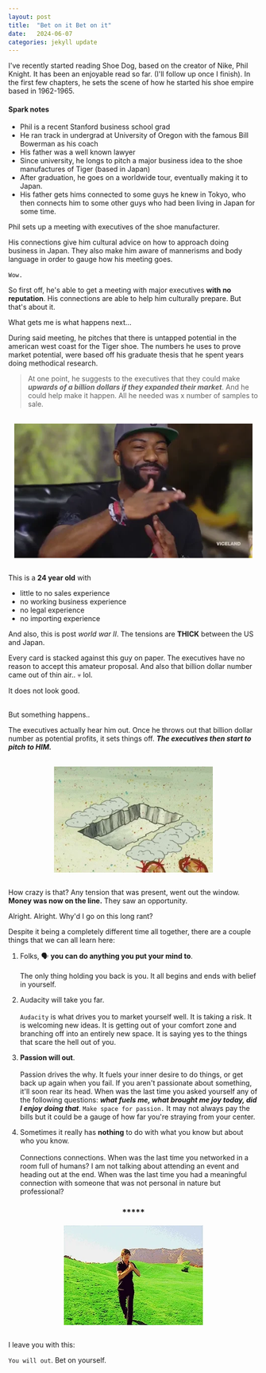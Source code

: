 ```yaml
---
layout: post
title:  "Bet on it Bet on it"
date:   2024-06-07
categories: jekyll update
---
```


I've recently started reading Shoe Dog, based on the creator of Nike, Phil Knight. It has been an enjoyable read so far. 
(I'll follow up once I finish). In the first few chapters, he sets the scene of how he started his shoe empire based in 1962-1965.

#### **Spark notes**
- Phil is a recent Stanford business school grad
- He ran track in undergrad at University of Oregon with the famous Bill Bowerman as his coach
- His father was a well known lawyer
- Since university, he longs to pitch a major business idea to the shoe manufactures of Tiger (based in Japan)
- After graduation, he goes on a worldwide tour, eventually making it to Japan.
- His father gets hims connected to some guys he knew in Tokyo, who then connects him to some other guys who had been living in Japan for some time.

Phil sets up a meeting with executives of the shoe manufacturer.

His connections give him cultural advice on how to approach doing business in Japan. They also make him aware of mannerisms and body language in order to gauge how his meeting goes.

`Wow.`

So first off, he's able to get a meeting with major executives **with no reputation**. His connections are able to help him culturally prepare. But that's about it.

What gets me is what happens next...

During said meeting, he pitches that there is untapped potential in the american west coast for the Tiger shoe.  The numbers he uses to prove market potential, were based off his graduate thesis that he spent years doing methodical research. 


> At one point, he suggests to the executives that they could make ***upwards of a billion dollars if they expanded their market***. And he could help make it happen. All he needed was x number of samples to sale. 


<br>
<div style="display: flex; justify-content: center;">
  <img src="/assets/timeout.webp" alt="timeout gif">
</div>
<br>


This is a **24 year old** with 
- little to no sales experience
- no working business experience
- no legal experience
- no importing experience

And also, this is post *world war II*. The tensions are **THICK** between the US and Japan. 

Every card is stacked against this guy on paper. The executives have no reason to accept this amateur proposal. And also  that billion dollar number came out of thin air.. :skull: lol. 

It does not look good. <br><br>


But something happens..

The executives actually hear him out. Once he throws out that billion dollar number as potential profits, it sets things off. ***The executives then start to pitch to HIM.*** 

<br>
<div style="display: flex; justify-content: center;">
  <img src="/assets/dead.webp" alt="timeout gif">
</div>
<br>

How crazy is that? Any tension that was present, went out the window. **Money was now on the line.** They saw an opportunity.

Alright. Alright. Why'd I go on this long rant? 

Despite it being a completely different time all together, there are a couple things that we can all learn here:


1. Folks, :speaking_head: **you can do anything you put your mind to**. <br><br>
      The only thing holding you back is you. It all begins and ends with belief in yourself.

2. Audacity will take you far. <br><br>
`Audacity` is what drives you to market yourself well. It is taking a risk. It is welcoming new ideas. It is getting out of your comfort zone and branching off into an entirely new space. It is saying yes to the things that scare the hell out of you.

3. **Passion will out**. <br><br>
Passion drives the why. It fuels your inner desire to do things, or get back up again when you fail. If you aren't passionate about something, it'll soon rear its head. When was the last time you asked yourself any of the following questions: ***what fuels me, what brought me joy today, did I enjoy doing that***. `Make space for passion.` It may not always pay the bills but it could be a gauge of how far you're straying from your center.


4. Sometimes it really has **nothing** to do with what you know but about who you know. <br><br>
Connections connections. When was the last time you networked in a room full of humans? I am not talking about attending an event and heading out at the end. When was the last time you had a meaningful connection with someone that was not personal in nature but professional? 


<h3 style="display: flex; justify-content: center;">*****</h3>

<div style="display: flex; justify-content: center;">
  <img src="/assets/betonit.webp" alt="timeout gif">
</div>
<br>

I leave you with this: 

`You will out`. Bet on yourself. 



